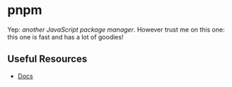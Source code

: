 # pnpm

Yep: _another JavaScript package manager_. However trust me on this one: this one is fast and has a lot of goodies!

## Useful Resources

- [Docs](https://pnpm.io/)

## 
